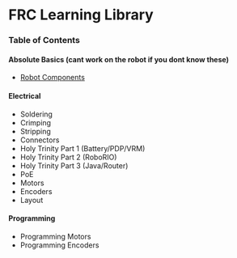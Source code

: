 # FRC Learning Library

### Table of Contents
#### Absolute Basics (cant work on the robot if you dont know these)
  * [Robot Components](components/components.md)
#### Electrical
  * Soldering
  * Crimping
  * Stripping
  * Connectors
  * Holy Trinity Part 1 (Battery/PDP/VRM)
  * Holy Trinity Part 2 (RoboRIO)
  * Holy Trinity Part 3 (Java/Router)
  * PoE
  * Motors
  * Encoders
  * Layout
#### Programming
  * Programming Motors
  * Programming Encoders
